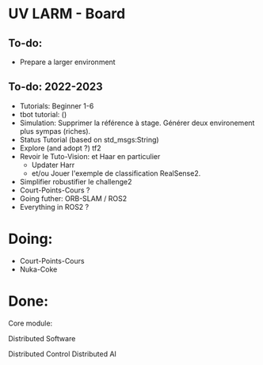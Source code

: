 # UV LARM - Board

## To-do:

- Prepare a larger environment


## To-do: 2022-2023

- Tutorials: Beginner 1-6
- tbot tutorial: ()
- Simulation: Supprimer la référence à stage. Générer deux environement plus sympas (riches).
- Status Tutorial (based on std_msgs:String)
- Explore (and adopt ?) tf2
- Revoir le Tuto-Vision: et Haar en particulier
	+ Updater Harr
	+ et/ou Jouer l'exemple de classification RealSense2.
- Simplifier robustifier le challenge2
- Court-Points-Cours ?
- Going futher: ORB-SLAM / ROS2
- Everything in ROS2 ?


# Doing:

- Court-Points-Cours
- Nuka-Coke


# Done:

Core module:

Distributed Software

Distributed Control
Distributed AI

